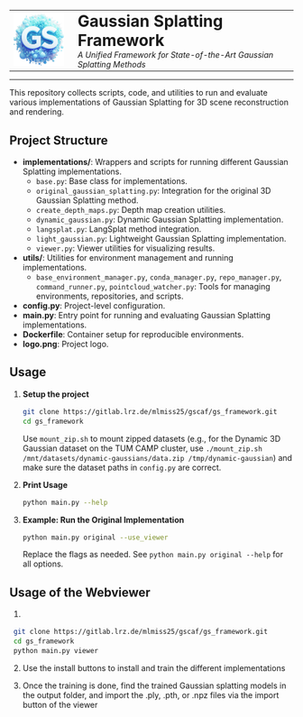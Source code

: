 <table>
  <tr>
    <td style="vertical-align: middle; width: 100px;">
      <img src="logo.png" alt="Gaussian Splatting Framework Logo" width="90">
    </td>
    <td style="vertical-align: middle;">
      <h1 style="margin: 0;">Gaussian Splatting Framework</h1>
      <em>A Unified Framework for State-of-the-Art Gaussian Splatting Methods</em>
    </td>
  </tr>
</table>

---

This repository collects scripts, code, and utilities to run and evaluate various implementations of Gaussian Splatting for 3D scene reconstruction and rendering.

## Project Structure

- **implementations/**: Wrappers and scripts for running different Gaussian Splatting implementations.
  - `base.py`: Base class for implementations.
  - `original_gaussian_splatting.py`: Integration for the original 3D Gaussian Splatting method.
  - `create_depth_maps.py`: Depth map creation utilities.
  - `dynamic_gaussian.py`: Dynamic Gaussian Splatting implementation.
  - `langsplat.py`: LangSplat method integration.
  - `light_gaussian.py`: Lightweight Gaussian Splatting implementation.
  - `viewer.py`: Viewer utilities for visualizing results.
- **utils/**: Utilities for environment management and running implementations.
  - `base_environment_manager.py`, `conda_manager.py`, `repo_manager.py`, `command_runner.py`, `pointcloud_watcher.py`: Tools for managing environments, repositories, and scripts.
- **config.py**: Project-level configuration.
- **main.py**: Entry point for running and evaluating Gaussian Splatting implementations.
- **Dockerfile**: Container setup for reproducible environments.
- **logo.png**: Project logo.

## Usage

1. **Setup the project**

   ```sh
   git clone https://gitlab.lrz.de/mlmiss25/gscaf/gs_framework.git
   cd gs_framework
   ```

   Use `mount_zip.sh` to mount zipped datasets (e.g., for the Dynamic 3D Gaussian dataset on the TUM CAMP cluster, use `./mount_zip.sh /mnt/datasets/dynamic-gaussians/data.zip /tmp/dynamic-gaussian`) and make sure the dataset paths in `config.py` are correct.

2. **Print Usage**

   ```sh
   python main.py --help
   ```

3. **Example: Run the Original Implementation**

   ```sh
   python main.py original --use_viewer
   ```
   
   Replace the flags as needed. See `python main.py original --help` for all options.

## Usage of the Webviewer

1. 
  ```sh
   git clone https://gitlab.lrz.de/mlmiss25/gscaf/gs_framework.git
   cd gs_framework
   python main.py viewer
   ```

2. Use the install buttons to install and train the different implementations

3. Once the training is done, find the trained Gaussian splatting models in the output folder, and import the .ply, .pth, or .npz files via the import button of the viewer
